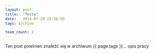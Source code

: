 ```yaml
---
layout: post
title:  "Testy"
date:   2014-07-20 15:36:59
tags: archive

team_count: 2
---
```


Ten post powinien znaleźć się w archiwum {{ page.tags }}... opis pracy
